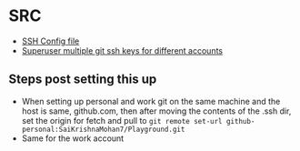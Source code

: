 # SRC

- [SSH Config file](https://linuxize.com/post/using-the-ssh-config-file/)
- [Superuser multiple git ssh keys for different accounts](https://superuser.com/questions/1628183/how-do-i-configure-git-to-use-multiple-ssh-keys-for-different-accounts)

## Steps post setting this up

- When setting up personal and work git on the same machine and the host is same, github.com, then after moving the contents of the .ssh dir, set the origin for fetch and pull to `git remote set-url github-personal:SaiKrishnaMohan7/Playground.git`
- Same for the work account
